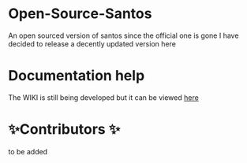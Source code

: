 # Open-Source-Santos
An open sourced version of santos since the official one is gone I have decided to release a decently updated version here


# Documentation help
The WIKI is still being developed but it can be viewed [here](https://github.com/xbread/Open-Source-Santos/wiki)


# ✨Contributors ✨  
to be added
